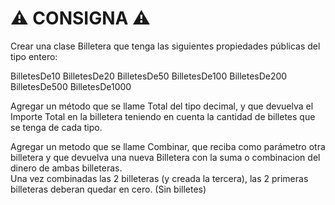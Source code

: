 # ⚠️ CONSIGNA ⚠️

Crear una clase Billetera que tenga las siguientes propiedades públicas del tipo entero:

BilletesDe10
BilletesDe20
BilletesDe50
BilletesDe100
BilletesDe200
BilletesDe500
BilletesDe1000

Agregar un método que se llame Total del tipo decimal, y que devuelva el Importe Total en la billetera teniendo en cuenta la cantidad de billetes que se tenga de cada tipo.

Agregar un metodo que se llame Combinar, que reciba como parámetro otra billetera y que devuelva una nueva Billetera con la suma o combinacion del dinero de ambas billeteras.  
Una vez combinadas las 2 billeteras (y creada la tercera), las 2 primeras billeteras deberan quedar en cero. (Sin billetes)
